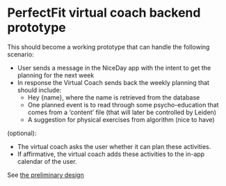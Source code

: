 # PerfectFit virtual coach backend prototype

This should become a working prototype that can handle the following scenario: 
* User sends a message in the NiceDay app with the intent to get the planning for the next week 
* In response the Virtual Coach sends back the weekly planning that should include: 
  - Hey {name}, where the name is retrieved from the database 
  - One planned event is to read through some psycho-education that comes from a ‘content’ file (that will later be controlled by Leiden)
  - A suggestion for physical exercises from algorithm (nice to have)

(optional):
- The virtual coach asks the user whether it can plan these activities.
- If affirmative, the virtual coach adds these activities to the in-app calendar of the user.

See [the preliminary design](https://whimsical.com/perfectfit-UtvRnxdP8P79humXTnjb9J)
